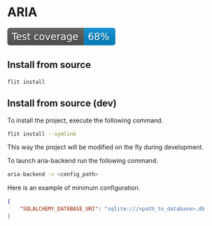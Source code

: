 # ARIA

![](https://raw.githubusercontent.com/mazzobeg/aria-backend/badges/develop/coverage.svg)

## Install from source
```
flit install
```

## Install from source (dev)
To install the project, execute the following command.
```bash
flit install --symlink
```
This way the project will be modified on the fly during development.

To launch aria-backend run the following command.
```bash
aria-backend -c <config_path>
```

Here is an example of minimum configuration.
```json
{
    "SQLALCHEMY_DATABASE_URI": "sqlite:///<path_to_database>.db
}
```